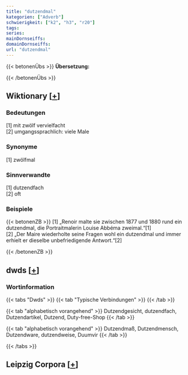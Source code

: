 ```yaml
---
title: "dutzendmal"
kategorien: ["Adverb"]
schwierigkeit: ["k2", "h3", "r20"]
tags:
series:
mainDornseiffs:
domainDornseiffs:
url: "dutzendmal"
---
```


{{< betonenÜbs >}}
**Übersetzung:**  
  
{{< /betonenÜbs >}}

## Wiktionary [[+](https://de.wiktionary.org/wiki/dutzendmal)]

### Bedeutungen
[1] mit zwölf vervielfacht  
[2] umgangssprachlich: viele Male  

### Synonyme
[1] zwölfmal  

### Sinnverwandte
[1] dutzendfach  
[2] oft  

### Beispiele
{{< betonenZB >}}
[1] „Renoir malte sie zwischen 1877 und 1880 rund ein dutzendmal, die Portraitmalerin Louise Abbéma zweimal.“[1]  
[2] „Der Maire wiederholte seine Fragen wohl ein dutzendmal und immer erhielt er dieselbe unbefriedigende Antwort.“[2]  

{{< /betonenZB >}}


## dwds [[+](https://www.dwds.de/wb/dutzendmal)]

### Wortinformation
{{< tabs "Dwds" >}}
{{< tab "Typische Verbindungen" >}}
{{< /tab >}}

{{< tab "alphabetisch vorangehend" >}}
Dutzendgesicht, dutzendfach, Dutzendartikel, Dutzend, Duty-free-Shop
{{< /tab >}}

{{< tab "alphabetisch vorangehend" >}}
Dutzendmaß, Dutzendmensch, Dutzendware, dutzendweise, Duumvir
{{< /tab >}}

{{< /tabs >}}

## Leipzig Corpora [[+](https://corpora.uni-leipzig.de/en/res?word=dutzendmal&corpusId=deu_newscrawl-public_2018)]


